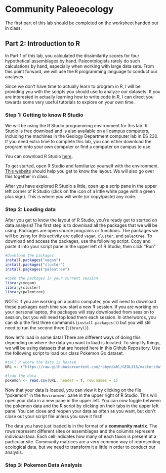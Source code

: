 # Community Paleoecology

The first part of this lab should be completed on the worksheet handed out in class.

## Part 2: Introduction to R

In Part 1 of this lab, you calculated the dissimilarity scores for four hypothetical assemblages by hand. Paleontologists rarely do such calculations by hand, especially when working with large data sets. From this point forward, we will use the R programming language to conduct our analyses.

Since we don't have time to actually learn to program in R, I will be providing you with the scripts you should use to analyze our datasets. If you are interested in actually learning how to write code in R, I can direct you towards some very useful tutorials to explore on your own time.

### Step 1: Getting to know R Studio
We will be using the R Studio programming environment for this lab. R Studio is free download and is also available on all campus computers, including the machines in the Geology Department computer lab in ES 230. If you need extra time to complete this lab, you can either download the program onto your own computer or find a computer on campus to use.

You can download R Studio [here](https://posit.co/downloads/).

To get started, open R Studio and familiarize yourself with the environment. [This website](https://intro2r.com/rstudio_orient.html) should help you get to know the layout. We will also go over this together in class.

After you have explored R Studio a little, open up a scrip pane in the upper left corner of R Studio (click on the icon of a little white page with a green plus sign). This is where you will write (or copy/paste) any code.

### Step 2: Loading data
After you get to know the layout of R Studio, you're ready get to started on data analysis! The first step is to download all the packages that we will be using. Packages are open source programs or functions. The packages we will be using for this activity are called `vegan`, `cluster`, and `paleotree`. To download and access the packages, use the following script. Copy and paste it into your script pane in the upper left of R Studio, then click "Run"

````r
#download the packages
install.packages("vegan")
install.packages("cluster")
install.pagkages("paleotree")

#open the packages in your current session
library(vegan)
library(cluster)
library(paleotree)
````
NOTE: If you are working on a public computer, you will need to download these packages each time you start a new R session. If you are working on your personal laptop, the packages will stay downloaded from session to session, but you will need top load them each session. In otherwords, you can skip the first three commands (`install.packages()`) but you will still need to run the second three (`library()`).

Now let's load in some data! There are different ways of doing this depending on where the data you want to load is located. To simplify things, we will be using datasets that are hosted here in this Github Repository. Use the following script to load our class Pokemon Go dataset.

````r
#tell R where the data is hosted
URL <- ("https://raw.githubusercontent.com/robyndahl/GEOL316/master/datasets/pokemon.csv")

#load the data
pokemon <- read.csv(URL, header = T, row.names = 1)
````
Now that your data is loaded, you can view it by clicking on the file "pokemon" in the `Environment` pane in the upper right of R Studio. This will open your data in a new pane in the upper left. You can now toggle between the pokemon data and the R script by clicking on their tabs in the upper left pane. You can close and reopen your data as often as you want, but don't close out your script file unless you save it first!

The data you have just loaded is in the format of a **community matrix**. The rows represent different sites or assemblages and the columns represent individual taxa. Each cell indicates how many of each taxon is present at a particular site. Community matrices are a very common way of representing ecological data, but we need to transform it a little in order to conduct our analysis.

### Step 3: Pokemon Data Analysis

